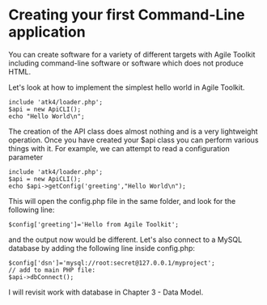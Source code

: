 # Creating your first Command-Line application
You can create software for a variety of different targets with Agile Toolkit including command-line software or software which does not produce HTML.Let's look at how to implement the simplest hello world in Agile Toolkit. ```include 'atk4/loader.php';$api = new ApiCLI();echo "Hello World\n";
```

The creation of the API class does almost nothing and is a very lightweight operation. Once you have created your $api class you can perform various things with it. For example, we can attempt to read a configuration parameter```include 'atk4/loader.php';$api = new ApiCLI();echo $api->getConfig('greeting',"Hello World\n");
```

This will open the config.php file in the same folder, and look for the following line:    $config['greeting']='Hello from Agile Toolkit';
and the output now would be different. Let's also connect to a MySQL database by adding the following line inside config.php:
```$config['dsn']='mysql://root:secret@127.0.0.1/myproject';// add to main PHP file:$api->dbConnect();
```

I will revisit work with database in Chapter 3 - Data Model.
